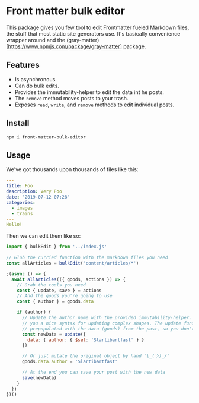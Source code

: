 # Front matter bulk editor

This package gives you few tool to edit Frontmatter fueled Markdown files, the stuff that most static site generators use. It's basically convenience wrapper around and the (gray-matter)[https://www.npmjs.com/package/gray-matter] package.

## Features

- Is asynchronous.
- Can do bulk edits.
- Provides the immutability-helper to edit the data int he posts.
- The `remove` method moves posts to your trash.
- Exposes `read`, `write`, and `remove` methods to edit individual posts.

## Install

```
npm i front-matter-bulk-editor
```

## Usage

We've got thousands upon thousands of files like this:

```yaml
---
title: Foo
description: Very Foo
date: '2019-07-12 07:28'
categories:
  - images
  - trains
---
Hello!
```

Then we can edit them like so:

```js
import { bulkEdit } from '../index.js'

// Glob the curried function with the markdown files you need
const allArticles = bulkEdit('content/articles/*')

;(async () => {
  await allArticles(({ goods, actions }) => {
    // Grab the tools you need
    const { update, save } = actions
    // And the goods you're going to use
    const { author } = goods.data

    if (author) {
      // Update the author name with the provided immutability-helper. It gives
      // you a nice syntax for updating complex shapes. The update function is
      // prepopulated with the data (goods) from the post, so you don't have to.
      const newData = update({
        data: { author: { $set: 'Slartibartfast' } }
      })

      // Or just mutate the original object by hand ¯\_(ツ)_/¯
      goods.data.author = 'Slartibartfast'

      // At the end you can save your post with the new data
      save(newData)
    }
  })
})()
```
